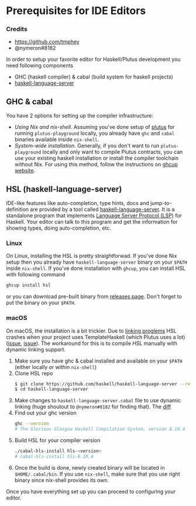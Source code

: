 # Prerequisites for IDE Editors

### Credits
- https://github.com/tmphey
- @nymeron#8182

In order to setup your favorite editor for Haskell/Plutus development you need following components
- GHC (haskell compiler) & cabal (build system for haskell projects)
- [haskell-language-server](https://github.com/haskell/haskell-language-server/)

## GHC & cabal
You have 2 options for setting up the compiler infrastructure:
- _Using Nix and nix-shell_. Assuming you've done setup of [plutus](https://github.com/input-output-hk/plutus) for running `plutus-playground` locally, you already have `ghc` and `cabal` binaries available inside `nix-shell`. 
- _System-wide installation_. Generally, if you don't want to run `plutus-playground` locally and only want to compile Plutus contracts, you can use your existing haskell installation or install the compiler toolchain without Nix. For using this method, follow the instructions on [ghcup website](https://www.haskell.org/ghcup/).

## HSL (haskell-language-server)
IDE-like features like auto-completion, type hints, docs and jump-to-definition are provided by a tool called [haskell-language-server](https://github.com/haskell/haskell-language-server/). It is a standalone program that implements [Language Server Protocol (LSP)](https://langserver.org/) for Haskell. Your editor can talk to this program and get the information for showing types, doing auto-completion, etc.

### Linux
On Linux, installing the HSL is pretty straightforwad. If you've done Nix setup then you already have `haskell-language-server` binary on your `$PATH` inside `nix-shell`. 
If you've done installation with `ghcup`, you can install HSL with following command
   ```bash
   ghcup install hsl
   ```
or you can download pre-built binary from [releases page](https://github.com/haskell/haskell-language-server/releases). Don't forget to put the binary on your `$PATH`. 

### macOS
On macOS, the installation is a bit trickier. 
Due to [linking proglems](https://github.com/haskell/haskell-language-server/issues/1160) HSL crashes when your project uses TemplateHaskell (which Plutus uses a lot) ([issue](https://github.com/haskell/haskell-language-server/issues/1431), [issue](https://github.com/haskell/haskell-language-server/issues/277)). The workaround for this is to compile HSL manually with dynamic linking support. 

1. Make sure you have ghc & cabal installed and available on your `$PATH` (either locally or within `nix-shell`)
2. Clone HSL repo
   ```bash
   $ git clone https://github.com/haskell/haskell-language-server --recurse-submodules
   $ cd haskell-language-server
   ```
3. Make changes to `haskell-language-server.cabal` file to use dynamic linking (huge shoutout to `@nymeron#8182` for finding that). The [diff](https://github.com/haskell/haskell-language-server/issues/1160#issuecomment-756566273)
4. Find out your ghc version
   ```bash
   ghc --version
   # The Glorious Glasgow Haskell Compilation System, version 8.10.4
   ```
5. Build HSL for your compiler version
   ```bash
   ./cabal-hls-install hls-<version>
   # cabal-hls-install hls-8.10.4
   ```
6. Once the build is done, newly created binary will be located in `$HOME/.cabal/bin`. If you use `nix-shell`, make sure that you use right binary since nix-shell provides its own. 


Once you have everything set up you can proceed to configuring your editor.
